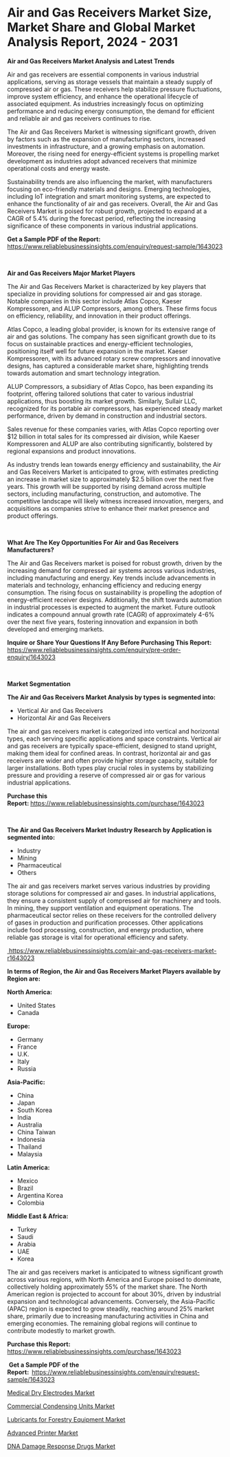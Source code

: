 <p><h1>Air and Gas Receivers Market Size, Market Share and Global Market Analysis Report, 2024 - 2031</h1></p><p><strong>Air and Gas Receivers Market Analysis and Latest Trends</strong></p>
<p><p>Air and gas receivers are essential components in various industrial applications, serving as storage vessels that maintain a steady supply of compressed air or gas. These receivers help stabilize pressure fluctuations, improve system efficiency, and enhance the operational lifecycle of associated equipment. As industries increasingly focus on optimizing performance and reducing energy consumption, the demand for efficient and reliable air and gas receivers continues to rise.</p><p>The Air and Gas Receivers Market is witnessing significant growth, driven by factors such as the expansion of manufacturing sectors, increased investments in infrastructure, and a growing emphasis on automation. Moreover, the rising need for energy-efficient systems is propelling market development as industries adopt advanced receivers that minimize operational costs and energy waste. </p><p>Sustainability trends are also influencing the market, with manufacturers focusing on eco-friendly materials and designs. Emerging technologies, including IoT integration and smart monitoring systems, are expected to enhance the functionality of air and gas receivers. Overall, the Air and Gas Receivers Market is poised for robust growth, projected to expand at a CAGR of 5.4% during the forecast period, reflecting the increasing significance of these components in various industrial applications.</p></p>
<p><strong>Get a Sample PDF of the Report:&nbsp;</strong> <a href="https://www.reliablebusinessinsights.com/enquiry/request-sample/1643023?utm_campaign=60&utm_medium=2&utm_source=Github&utm_content=ia&utm_term=23102024&utm_id=air-and-gas-receivers">https://www.reliablebusinessinsights.com/enquiry/request-sample/1643023</a></p>
<p>&nbsp;</p>
<p><strong>Air and Gas Receivers Major Market Players</strong></p>
<p><p>The Air and Gas Receivers Market is characterized by key players that specialize in providing solutions for compressed air and gas storage. Notable companies in this sector include Atlas Copco, Kaeser Kompressoren, and ALUP Compressors, among others. These firms focus on efficiency, reliability, and innovation in their product offerings.</p><p>Atlas Copco, a leading global provider, is known for its extensive range of air and gas solutions. The company has seen significant growth due to its focus on sustainable practices and energy-efficient technologies, positioning itself well for future expansion in the market. Kaeser Kompressoren, with its advanced rotary screw compressors and innovative designs, has captured a considerable market share, highlighting trends towards automation and smart technology integration.</p><p>ALUP Compressors, a subsidiary of Atlas Copco, has been expanding its footprint, offering tailored solutions that cater to various industrial applications, thus boosting its market growth. Similarly, Sullair LLC, recognized for its portable air compressors, has experienced steady market performance, driven by demand in construction and industrial sectors.</p><p>Sales revenue for these companies varies, with Atlas Copco reporting over $12 billion in total sales for its compressed air division, while Kaeser Kompressoren and ALUP are also contributing significantly, bolstered by regional expansions and product innovations.</p><p>As industry trends lean towards energy efficiency and sustainability, the Air and Gas Receivers Market is anticipated to grow, with estimates predicting an increase in market size to approximately $2.5 billion over the next five years. This growth will be supported by rising demand across multiple sectors, including manufacturing, construction, and automotive. The competitive landscape will likely witness increased innovation, mergers, and acquisitions as companies strive to enhance their market presence and product offerings.</p></p>
<p>&nbsp;</p>
<p><strong>What Are The Key Opportunities For Air and Gas Receivers Manufacturers?</strong></p>
<p><p>The Air and Gas Receivers market is poised for robust growth, driven by the increasing demand for compressed air systems across various industries, including manufacturing and energy. Key trends include advancements in materials and technology, enhancing efficiency and reducing energy consumption. The rising focus on sustainability is propelling the adoption of energy-efficient receiver designs. Additionally, the shift towards automation in industrial processes is expected to augment the market. Future outlook indicates a compound annual growth rate (CAGR) of approximately 4-6% over the next five years, fostering innovation and expansion in both developed and emerging markets.</p></p>
<p><strong>Inquire or Share Your Questions If Any Before Purchasing This Report:</strong> <a href="https://www.reliablebusinessinsights.com/enquiry/pre-order-enquiry/1643023?utm_campaign=60&utm_medium=2&utm_source=Github&utm_content=ia&utm_term=23102024&utm_id=air-and-gas-receivers">https://www.reliablebusinessinsights.com/enquiry/pre-order-enquiry/1643023</a></p>
<p>&nbsp;</p>
<p><strong>Market Segmentation</strong></p>
<p><strong>The Air and Gas Receivers Market Analysis by types is segmented into:</strong></p>
<p><ul><li>Vertical Air and Gas Receivers</li><li>Horizontal Air and Gas Receivers</li></ul></p>
<p><p>The air and gas receivers market is categorized into vertical and horizontal types, each serving specific applications and space constraints. Vertical air and gas receivers are typically space-efficient, designed to stand upright, making them ideal for confined areas. In contrast, horizontal air and gas receivers are wider and often provide higher storage capacity, suitable for larger installations. Both types play crucial roles in systems by stabilizing pressure and providing a reserve of compressed air or gas for various industrial applications.</p></p>
<p><strong>Purchase this Report:&nbsp;</strong><a href="https://www.reliablebusinessinsights.com/purchase/1643023?utm_campaign=60&utm_medium=2&utm_source=Github&utm_content=ia&utm_term=23102024&utm_id=air-and-gas-receivers">https://www.reliablebusinessinsights.com/purchase/1643023</a></p>
<p>&nbsp;</p>
<p><strong>The Air and Gas Receivers Market Industry Research by Application is segmented into:</strong></p>
<p><ul><li>Industry</li><li>Mining</li><li>Pharmaceutical</li><li>Others</li></ul></p>
<p><p>The air and gas receivers market serves various industries by providing storage solutions for compressed air and gases. In industrial applications, they ensure a consistent supply of compressed air for machinery and tools. In mining, they support ventilation and equipment operations. The pharmaceutical sector relies on these receivers for the controlled delivery of gases in production and purification processes. Other applications include food processing, construction, and energy production, where reliable gas storage is vital for operational efficiency and safety.</p></p>
<p><a href="https://www.reliablebusinessinsights.com/air-and-gas-receivers-market-r1643023?utm_campaign=60&utm_medium=2&utm_source=Github&utm_content=ia&utm_term=23102024&utm_id=air-and-gas-receivers">&nbsp;https://www.reliablebusinessinsights.com/air-and-gas-receivers-market-r1643023</a></p>
<p><strong>In terms of Region, the Air and Gas Receivers Market Players available by Region are:</strong></p>
<p>
    <p> <strong> North America: </strong>
        <ul>
            <li>United States</li>
            <li>Canada</li>
        </ul>
        </p> 
    <p> <strong> Europe: </strong>
        <ul>
            <li>Germany</li>
            <li>France</li>
            <li>U.K.</li>
            <li>Italy</li>
            <li>Russia</li>
        </ul>
        </p> 
    <p> <strong> Asia-Pacific: </strong>
        <ul>
            <li>China</li>
            <li>Japan</li>
            <li>South Korea</li>
            <li>India</li>
            <li>Australia</li>
            <li>China Taiwan</li>
            <li>Indonesia</li>
            <li>Thailand</li>
            <li>Malaysia</li>
        </ul>
        </p> 
    <p> <strong> Latin America: </strong>
        <ul>
            <li>Mexico</li>
            <li>Brazil</li>
            <li>Argentina Korea</li>
            <li>Colombia</li>
        </ul>
        </p> 
    <p> <strong> Middle East & Africa: </strong>
        <ul>
            <li>Turkey</li>
            <li>Saudi</li>
            <li>Arabia</li>
            <li>UAE</li>
            <li>Korea</li>
        </ul>
    </p>
    </p>
<p><p>The air and gas receivers market is anticipated to witness significant growth across various regions, with North America and Europe poised to dominate, collectively holding approximately 55% of the market share. The North American region is projected to account for about 30%, driven by industrial expansion and technological advancements. Conversely, the Asia-Pacific (APAC) region is expected to grow steadily, reaching around 25% market share, primarily due to increasing manufacturing activities in China and emerging economies. The remaining global regions will continue to contribute modestly to market growth.</p></p>
<p><strong>Purchase this Report: </strong><a href="https://www.reliablebusinessinsights.com/purchase/1643023?utm_campaign=60&utm_medium=2&utm_source=Github&utm_content=ia&utm_term=23102024&utm_id=air-and-gas-receivers">https://www.reliablebusinessinsights.com/purchase/1643023</a></p>
<p>&nbsp;<strong>Get a Sample PDF of the Report:&nbsp;&nbsp;</strong><a href="https://www.reliablebusinessinsights.com/enquiry/request-sample/1643023?utm_campaign=60&utm_medium=2&utm_source=Github&utm_content=ia&utm_term=23102024&utm_id=air-and-gas-receivers">https://www.reliablebusinessinsights.com/enquiry/request-sample/1643023</a></p>
<p><strong></strong></p>
<p><p><a href="https://www.linkedin.com/pulse/medical-dry-electrodes-market-trends-detailed-study-its-vuaee?utm_campaign=60&utm_medium=2&utm_source=Github&utm_content=ia&utm_term=23102024&utm_id=air-and-gas-receivers">Medical Dry Electrodes Market</a></p><p><a href="https://issuu.com/reportprime-2/docs/commercial-condensing-units-market-_5aa403d0ab6b3d?utm_campaign=60&utm_medium=2&utm_source=Github&utm_content=ia&utm_term=23102024&utm_id=air-and-gas-receivers">Commercial Condensing Units Market</a></p><p><a href="https://github.com/arnaudyclavinec/Market-Research-Report-List-1/blob/main/lubricants-for-forestry-equipment-market.md?utm_campaign=60&utm_medium=2&utm_source=Github&utm_content=ia&utm_term=23102024&utm_id=air-and-gas-receivers">Lubricants for Forestry Equipment Market</a></p><p><a href="https://issuu.com/reportprime-2/docs/advanced-printer-market-size-2030.p_63870579645851?utm_campaign=60&utm_medium=2&utm_source=Github&utm_content=ia&utm_term=23102024&utm_id=air-and-gas-receivers">Advanced Printer Market</a></p><p><a href="https://www.linkedin.com/pulse/emerging-dna-damage-response-drugs-market-opportunities-1w4re?utm_campaign=60&utm_medium=2&utm_source=Github&utm_content=ia&utm_term=23102024&utm_id=air-and-gas-receivers">DNA Damage Response Drugs Market</a></p></p>